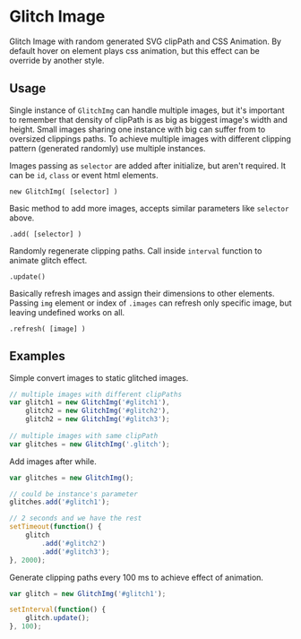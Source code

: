 # Glitch Image

Glitch Image with random generated SVG clipPath and CSS Animation. By default hover on element plays css animation, but this effect can be override by another style.

## Usage
Single instance of `GlitchImg` can handle multiple images, but it's important to remember that density of clipPath is as big as biggest image's width and height. Small images sharing one instance with big can suffer from to oversized clippings paths. To achieve multiple images with different clipping pattern (generated randomly) use multiple instances.

Images passing as `selector` are added after initialize, but aren't required. It can be `id`, `class` or event html elements.

```
new GlitchImg( [selector] )
```

Basic method to add more images, accepts similar parameters like `selector` above.

```
.add( [selector] )
```

Randomly regenerate clipping paths. Call inside `interval` function to animate glitch effect.

```
.update()
```

Basically refresh images and assign their dimensions to other elements. Passing `img` element or index of `.images` can refresh only specific image, but leaving undefined works on all.

```
.refresh( [image] )
```

## Examples

Simple convert images to static glitched images.

```javascript
// multiple images with different clipPaths
var glitch1 = new GlitchImg('#glitch1'),
    glitch2 = new GlitchImg('#glitch2'),
    glitch2 = new GlitchImg('#glitch3');
    
// multiple images with same clipPath
var glitches = new GlitchImg('.glitch');
```

Add images after while.

```javascript
var glitches = new GlitchImg();

// could be instance's parameter
glitches.add('#glitch1');

// 2 seconds and we have the rest
setTimeout(function() {
    glitch
        .add('#glitch2')
        .add('#glitch3');
}, 2000);
```

Generate clipping paths every 100 ms to achieve effect of animation.

```javascript
var glitch = new GlitchImg('#glitch1');

setInterval(function() {
    glitch.update();
}, 100);
```
